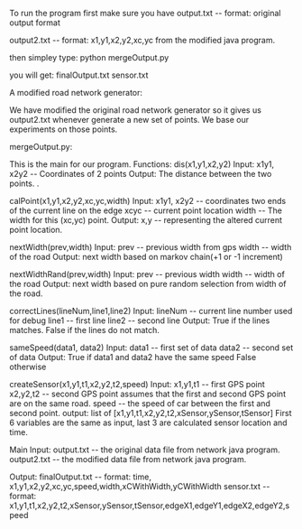 To run the program first make sure you have
output.txt -- format: original output format
 
output2.txt -- format: x1,y1,x2,y2,xc,yc from the modified java program. 

then simpley type: 
python mergeOutput.py 

you will get: 
finalOutput.txt
sensor.txt


A modified road network generator: 

We have modified the original road network generator so it gives us output2.txt whenever generate a new set of points. We base our experiments on those points. 


mergeOutput.py:

This is the main for our program. 
Functions: 
dis(x1,y1,x2,y2) 
Input:
x1y1, x2y2 -- Coordinates of 2 points 
Output:
The distance between the two points. . 

calPoint(x1,y1,x2,y2,xc,yc,width)
Input: 
x1y1, x2y2 -- coordinates two ends of the current line on the edge
xcyc -- current point location
width --  The width for this (xc,yc) point. 
Output: 
x,y -- representing the altered current point location. 

nextWidth(prev,width)
Input: 
prev -- previous width from gps
width --  width of the road
Output: 
next width based on markov chain(+1 or -1 increment)

nextWidthRand(prev,width)
Input: 
prev -- previous width
width --  width of the road
Output: 
next width based on pure random selection from width of the road. 

correctLines(lineNum,line1,line2)
Input: 
lineNum -- current line number used for debug
line1 -- first line
line2 --  second line
Output: 
True if the lines matches. 
False if the lines do not match. 

sameSpeed(data1, data2)
Input: 
data1 -- first set of data
data2 -- second set of data
Output: 
True if data1 and data2 have the same speed
False otherwise

createSensor(x1,y1,t1,x2,y2,t2,speed)
Input:
x1,y1,t1 -- first GPS point
x2,y2,t2 -- second GPS point
assumes that the first and second GPS point are on the same road. 
speed -- the speed of car between the first and second point. 
output: 
list of [x1,y1,t1,x2,y2,t2,xSensor,ySensor,tSensor]
First 6 variables are the same as input, last 3 are calculated sensor location and time. 

Main
Input:
output.txt -- the original data file from network java program. 
output2.txt -- the modified data file from network java program. 

Output: 
finalOutput.txt -- format: time, x1,y1,x2,y2,xc,yc,speed,width,xCWithWidth,yCWithWidth
sensor.txt -- format: x1,y1,t1,x2,y2,t2,xSensor,ySensor,tSensor,edgeX1,edgeY1,edgeX2,edgeY2,speed












